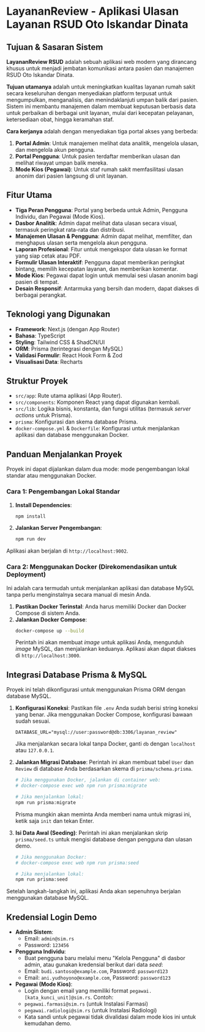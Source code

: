 # LayananReview - Aplikasi Ulasan Layanan RSUD Oto Iskandar Dinata

## Tujuan & Sasaran Sistem

**LayananReview RSUD** adalah sebuah aplikasi web modern yang dirancang khusus untuk menjadi jembatan komunikasi antara pasien dan manajemen RSUD Oto Iskandar Dinata.

**Tujuan utamanya** adalah untuk meningkatkan kualitas layanan rumah sakit secara keseluruhan dengan menyediakan platform terpusat untuk mengumpulkan, menganalisis, dan menindaklanjuti umpan balik dari pasien. Sistem ini membantu manajemen dalam membuat keputusan berbasis data untuk perbaikan di berbagai unit layanan, mulai dari kecepatan pelayanan, ketersediaan obat, hingga keramahan staf.

**Cara kerjanya** adalah dengan menyediakan tiga portal akses yang berbeda:
1.  **Portal Admin**: Untuk manajemen melihat data analitik, mengelola ulasan, dan mengelola akun pengguna.
2.  **Portal Pengguna**: Untuk pasien terdaftar memberikan ulasan dan melihat riwayat umpan balik mereka.
3.  **Mode Kios (Pegawai)**: Untuk staf rumah sakit memfasilitasi ulasan anonim dari pasien langsung di unit layanan.

## Fitur Utama

-   **Tiga Peran Pengguna**: Portal yang berbeda untuk Admin, Pengguna Individu, dan Pegawai (Mode Kios).
-   **Dasbor Analitik**: Admin dapat melihat data ulasan secara visual, termasuk peringkat rata-rata dan distribusi.
-   **Manajemen Ulasan & Pengguna**: Admin dapat melihat, memfilter, dan menghapus ulasan serta mengelola akun pengguna.
-   **Laporan Profesional**: Fitur untuk mengekspor data ulasan ke format yang siap cetak atau PDF.
-   **Formulir Ulasan Interaktif**: Pengguna dapat memberikan peringkat bintang, memilih kecepatan layanan, dan memberikan komentar.
-   **Mode Kios**: Pegawai dapat login untuk memulai sesi ulasan anonim bagi pasien di tempat.
-   **Desain Responsif**: Antarmuka yang bersih dan modern, dapat diakses di berbagai perangkat.

## Teknologi yang Digunakan

-   **Framework**: Next.js (dengan App Router)
-   **Bahasa**: TypeScript
-   **Styling**: Tailwind CSS & ShadCN/UI
-   **ORM**: Prisma (terintegrasi dengan MySQL)
-   **Validasi Formulir**: React Hook Form & Zod
-   **Visualisasi Data**: Recharts

## Struktur Proyek

-   `src/app`: Rute utama aplikasi (App Router).
-   `src/components`: Komponen React yang dapat digunakan kembali.
-   `src/lib`: Logika bisnis, konstanta, dan fungsi utilitas (termasuk *server actions* untuk Prisma).
-   `prisma`: Konfigurasi dan skema database Prisma.
-   `docker-compose.yml` & `Dockerfile`: Konfigurasi untuk menjalankan aplikasi dan database menggunakan Docker.

## Panduan Menjalankan Proyek

Proyek ini dapat dijalankan dalam dua mode: mode pengembangan lokal standar atau menggunakan Docker.

### Cara 1: Pengembangan Lokal Standar

1.  **Install Dependencies**:
    ```bash
    npm install
    ```

2.  **Jalankan Server Pengembangan**:
    ```bash
    npm run dev
    ```

Aplikasi akan berjalan di `http://localhost:9002`.

### Cara 2: Menggunakan Docker (Direkomendasikan untuk Deployment)

Ini adalah cara termudah untuk menjalankan aplikasi dan database MySQL tanpa perlu menginstalnya secara manual di mesin Anda.

1.  **Pastikan Docker Terinstal**: Anda harus memiliki Docker dan Docker Compose di sistem Anda.
2.  **Jalankan Docker Compose**:
    ```bash
    docker-compose up --build
    ```
    Perintah ini akan membuat *image* untuk aplikasi Anda, mengunduh *image* MySQL, dan menjalankan keduanya. Aplikasi akan dapat diakses di `http://localhost:3000`.

## Integrasi Database Prisma & MySQL

Proyek ini telah dikonfigurasi untuk menggunakan Prisma ORM dengan database MySQL.

1.  **Konfigurasi Koneksi**:
    Pastikan file `.env` Anda sudah berisi string koneksi yang benar. Jika menggunakan Docker Compose, konfigurasi bawaan sudah sesuai.
    ```
    DATABASE_URL="mysql://user:password@db:3306/layanan_review"
    ```
    Jika menjalankan secara lokal tanpa Docker, ganti `db` dengan `localhost` atau `127.0.0.1`.

2.  **Jalankan Migrasi Database**:
    Perintah ini akan membuat tabel `User` dan `Review` di database Anda berdasarkan skema di `prisma/schema.prisma`.
    ```bash
    # Jika menggunakan Docker, jalankan di container web:
    # docker-compose exec web npm run prisma:migrate
    
    # Jika menjalankan lokal:
    npm run prisma:migrate
    ```
    Prisma mungkin akan meminta Anda memberi nama untuk migrasi ini, ketik saja `init` dan tekan Enter.

3.  **Isi Data Awal (Seeding)**:
    Perintah ini akan menjalankan skrip `prisma/seed.ts` untuk mengisi database dengan pengguna dan ulasan demo.
    ```bash
    # Jika menggunakan Docker:
    # docker-compose exec web npm run prisma:seed

    # Jika menjalankan lokal:
    npm run prisma:seed
    ```

Setelah langkah-langkah ini, aplikasi Anda akan sepenuhnya berjalan menggunakan database MySQL.

## Kredensial Login Demo

-   **Admin Sistem**:
    -   Email: `admin@sim.rs`
    -   Password: `123456`
-   **Pengguna Individu**:
    -   Buat pengguna baru melalui menu "Kelola Pengguna" di dasbor admin, atau gunakan kredensial berikut dari data *seed*:
    -   Email: `budi.santoso@example.com`, Password: `password123`
    -   Email: `ani.yudhoyono@example.com`, Password: `password123`
-   **Pegawai (Mode Kios)**:
    -   Login dengan email yang memiliki format `pegawai.[kata_kunci_unit]@sim.rs`. Contoh:
    -   `pegawai.farmasi@sim.rs` (untuk Instalasi Farmasi)
    -   `pegawai.radiologi@sim.rs` (untuk Instalasi Radiologi)
    -   Kata sandi untuk pegawai tidak divalidasi dalam mode kios ini untuk kemudahan demo.
